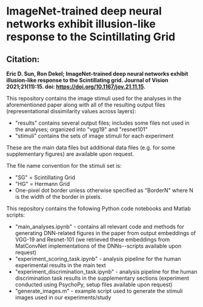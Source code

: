 # ImageNet-trained deep neural networks exhibit illusion-like response to the Scintillating Grid

## Citation:

**Eric D. Sun, Ron Dekel; ImageNet-trained deep neural networks exhibit illusion-like response to the Scintillating grid. Journal of Vision 2021;21(11):15. doi: https://doi.org/10.1167/jov.21.11.15.**

This repository contains the image stimuli used for the analyses in the aforementioned paper along with all of the resulting output files (representational dissimilarity values across layers):
- "results" contains several output files; includes some files not used in the analyses; organized into "vgg19" and "resnet101"
- "stimuli" contains the sets of image stimuli for each experiment

These are the main data files but additional data files (e.g. for some supplementary figures) are available upon request.

The file name convention for the stimuli set is:
- "SG" = Scintillating Grid
- "HG" = Hermann Grid
- One-pixel dot border unless otherwise specified as "BorderN" where N is the width of the border in pixels.

This repository contains the following Python code notebooks and Matlab scripts:
- "main_analyses.ipynb" - contains all relevant code and methods for generating DNN-related figures in the paper from output embeddings of VGG-19 and Resnet-101 (we retrieved these embeddings from MatConvNet implementations of the DNNs--scripts available upon request)
- "experiment_scoring_task.ipynb" - analysis pipeline for the human experimental results in the main text
- "experiment_discrimination_task.ipynb" - analysis pipeline for the human discrimination task results in the supplementary sections (experiment conducted using PsychoPy, setup files available upon request)
- "generate_images.m" - example script used to generate the stimuli images used in our experiments/study




